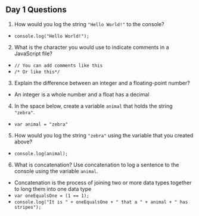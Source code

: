## Day 1 Questions

1. How would you log the string `"Hello World!"` to the console?
- `console.log("Hello World!");`
2. What is the character you would use to indicate comments in a JavaScript file?
- `// You can add comments like this`
- `/* Or like this*/`
3. Explain the difference between an integer and a floating-point number?
- An integer is a whole number and a float has a decimal
4. In the space below, create a variable `animal` that holds the string `"zebra"`.
- `var animal = "zebra"`
5. How would you log the string `"zebra"` using the variable that you created above?
- `console.log(animal);`
6. What is concatenation? Use concatenation to log a sentence to the console using the variable `animal`.
- Concatenation is the process of joining two or more data types together to long them into one data type
- `var oneEqualsOne = (1 == 1);`
- `console.log("It is " + oneEqualsOne + " that a " + animal + " has stripes");`
